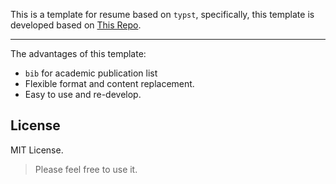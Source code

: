 This is a template for resume based on `typst`, specifically, this template is developed based on [This Repo](https://github.com/stuxf/basic-typst-resume-template).

---

The advantages of this template:
- `bib` for academic publication list
- Flexible format and content replacement.
- Easy to use and re-develop.



## License
MIT License.

> Please feel free to use it.